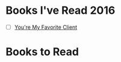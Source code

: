 # Books I've Read 2016

- [ ] [You're My Favorite Client](http://abookapart.com/products/youre-my-favorite-client)

# Books to Read

